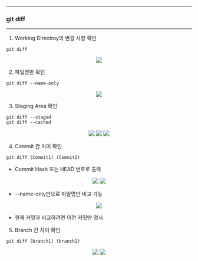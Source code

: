 ----
### git diff
----
1. Working Directroy의 변경 사항 확인
```
git diff
```
<div align="center">
<img src="https://github.com/sooyounghan/Web/assets/34672301/ba2fbdab-6c47-4a6e-a94c-074626edb69e">
</div>

2. 파일명만 확인
```
git diff --name-only
```
<div align="center">
<img src="https://github.com/sooyounghan/Web/assets/34672301/c6fa222f-9e7e-475c-831a-e6bf7036497f">
</div>

3. Staging Area 확인
```
git diff --staged
git diff --cached
```
<div align="center">
<img src="https://github.com/sooyounghan/Web/assets/34672301/a845a311-acc1-45d8-98d7-48cca74f558a">
<img src="https://github.com/sooyounghan/Web/assets/34672301/0d5570e7-7980-4f56-848c-1e6f124ac8e4">
<img src="https://github.com/sooyounghan/Web/assets/34672301/c51ce085-6874-4d03-8271-c6b0a9675eda">
</div>

4. Commit 간 차이 확인
```
git diff (Commit1) (Commit2)
```
  - Commit Hash 또는 HEAD 번호로 출력
<div align="center">
<img src="https://github.com/sooyounghan/Web/assets/34672301/2c0e35dd-a08d-4092-a7b5-b7aac5238a61">
<img src="https://github.com/sooyounghan/Web/assets/34672301/91f1389e-bb76-41cc-89ae-a9751a37faea">
</div>

  - --name-only만으로 파일명만 비교 가능
<div align="center">
<img src="https://github.com/sooyounghan/Web/assets/34672301/40853db4-1baa-4e00-ad30-8077e9ced9b1">
</div>

  - 현재 커밋과 비교하려면 이전 커밋만 명시

5. Branch 간 차이 확인
```
git diff (branch1) (branch2)
````
<div align="center">
<img src="https://github.com/sooyounghan/Web/assets/34672301/44119060-17e0-4d78-b302-2a1206779fac">
<img src="https://github.com/sooyounghan/Web/assets/34672301/64cd114a-3caf-41e1-9811-93108a35dcda">
</div>
